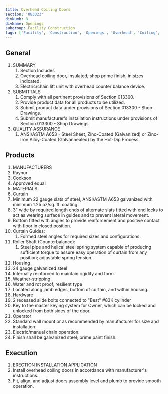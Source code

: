 ```yaml
---
title: Overhead Coiling Doors
section: '083323'
divNumb: 8
divName: Openings
subgroup: Facility Construction
tags: ['Facility', 'Construction', 'Openings', 'Overhead', 'Coiling', 'Doors']
---
```


## General

1. SUMMARY
   1. Section Includes
   1. Overhead coiling door, insulated, shop prime finish, in sizes indicated.
   1. Electric/chain lift unit with overhead counter balance device.
1. SUBMITTALS
   1. Comply with all pertinent provisions of Section 013300.
   1. Provide product data for all products to be utilized.
   1. Submit product data under provisions of Section 013300 - Shop Drawings.
   1. Submit manufacturer's installation instructions under provisions of Section 013300 - Shop Drawings.
1. QUALITY ASSURANCE
   1. ANSI/ASTM A653 - Steel Sheet, Zinc-Coated (Galvanized) or Zinc-Iron Alloy-Coated (Galvannealed) by the Hot-Dip Process.

## Products

1.  MANUFACTURERS
1.  Raynor
1.  Cookson
1.  Approved equal
1.  MATERIALS
1.  Curtain
1.  Minimum 22 gauge slats of steel, ANSI/ASTM A653 galvanized with minimum 1.25 oz/sq. ft. coating.
1.  3" wide by required length ends of alternate slats fitted with end locks to act as wearing surface in guides and to prevent lateral movement.
1.  Bottom fitted with angles to provide reinforcement and positive contact with floor in closed position.
1.  Curtain Guides:
    1. Formed steel angles for required sizes and configurations.
1.  Roller Shaft (Counterbalance):
    1. Steel pipe and helical steel spring system capable of producing sufficient torque to assure easy operation of curtain from any position; adjustable spring tension.
1.  Housing
1.  24 gauge galvanized steel
1.  Internally reinforced to maintain rigidity and form.
1.  Weather-stripping
1.  Water and rot proof, resilient type
1.  Located along jamb edges, bottom of curtain, and within housing.
1.  Hardware
1.  2 recessed slide bolts connected to "Best" #83K cylinder
1.  Key to the master keying system for Owner, which can be locked and unlocked from both sides of the door.
1.  Operator
1.  Standard wall mount or as recommended by manufacturer for size and installation.
1.  Electric/manual chain operation.
1.  Finish shall be galvanized steel; prime paint finish.

## Execution

1.  ERECTION INSTALLATION APPLICATION
1.  Install overhead coiling doors in accordance with manufacturer's instructions.
1.  Fit, align, and adjust doors assembly level and plumb to provide smooth operation.
